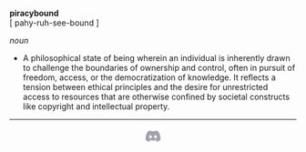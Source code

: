 **piracybound**  
[ pahy-ruh-see-bound ]  

*noun*  
- A philosophical state of being wherein an individual is inherently drawn to challenge the boundaries of ownership and control, often in pursuit of freedom, access, or the democratization of knowledge. It reflects a tension between ethical principles and the desire for unrestricted access to resources that are otherwise confined by societal constructs like copyright and intellectual property.

---

<p align="center">
  <sub>
    <a href="https://www.piracybound.com/discord"><img width="30px" src="./discord.svg" alt="Discord"></a>
  </sub>
</p>
